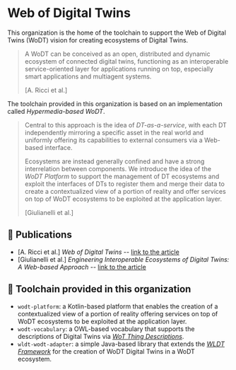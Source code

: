 # Web of Digital Twins
This organization is the home of the toolchain to support the Web of Digital Twins (WoDT) vision for creating ecosystems of Digital Twins.
> A WoDT can be conceived as an open, distributed and dynamic ecosystem of connected digital twins, functioning as an interoperable service-oriented layer for applications running on top, especially smart applications and multiagent systems.
> 
> [A. Ricci et al.]

The toolchain provided in this organization is based on an implementation called _Hypermedia-based WoDT_.
> Central to this approach is the idea of _DT-as-a-service_, with each DT independently mirroring a specific asset in the real world and uniformly offering its capabilities to external consumers via a Web-based interface.
> 
> Ecosystems are instead generally confined and have a strong interrelation between components. We introduce the idea of the _WoDT Platform_ to support the management of DT ecosystems and exploit the interfaces of DTs to register them and merge their data to create a contextualized view of a portion of reality and offer services on top of WoDT ecosystems to be exploited at the application layer.
>
> [Giulianelli et al.]

## :page_facing_up: Publications
- [A. Ricci et al.] _Web of Digital Twins_ -- [link to the article](https://dl.acm.org/doi/10.1145/3507909)
- [Giulianelli et al.] _Engineering Interoperable Ecosystems of Digital Twins: A Web-based Approach_ -- [link to the article](https://dl.acm.org/doi/10.1145/3652620.3688263)

## :hammer: Toolchain provided in this organization
- `wodt-platform`: a Kotlin-based platform that enables the creation of a contextualized view of a portion of reality offering services on top of WoDT ecosystems to be exploited at the application layer. 
- `wodt-vocabulary`: a OWL-based vocabulary that supports the descriptions of Digital Twins via [_WoT Thing Descriptions_](https://www.w3.org/TR/wot-thing-description/).
- `wldt-wodt-adapter`: a simple Java-based library that extends the [_WLDT Framework_](https://github.com/wldt) for the creation of WoDT Digital Twins in a WoDT ecosystem.
